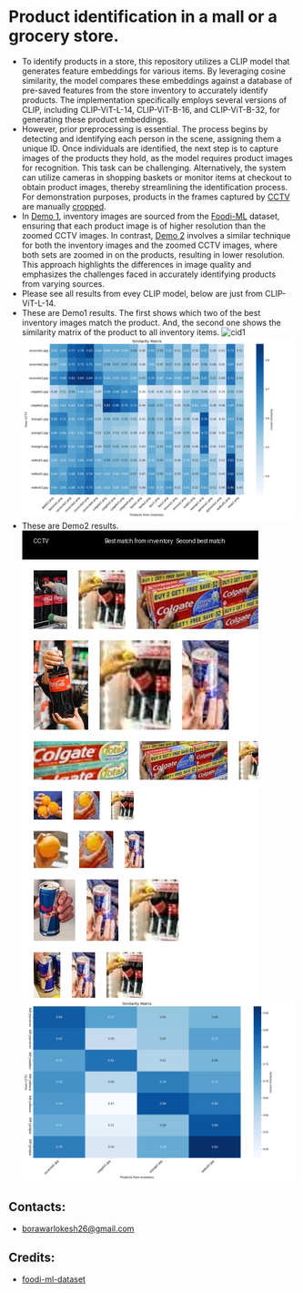 # Product identification in a mall or a grocery store.

- To identify products in a store, this repository utilizes a CLIP model that generates feature embeddings for various items. By leveraging cosine similarity, the model compares these embeddings against a database of pre-saved features from the store inventory to accurately identify products. The implementation specifically employs several versions of CLIP, including CLIP-ViT-L-14, CLIP-ViT-B-16, and CLIP-ViT-B-32, for generating these product embeddings.
- However, prior preprocessing is essential. The process begins by detecting and identifying each person in the scene, assigning them a unique ID. Once individuals are identified, the next step is to capture images of the products they hold, as the model requires product images for recognition. This task can be challenging. Alternatively, the system can utilize cameras in shopping baskets or monitor items at checkout to obtain product images, thereby streamlining the identification process. For demonstration purposes, products in the frames captured by [CCTV](CCTV) are manually [cropped](Demo1/zoom).
- In [Demo 1](Demo1), inventory images are sourced from the [Foodi-ML](https://github.com/Glovo/foodi-ml-dataset.git) dataset, ensuring that each product image is of higher resolution than the zoomed CCTV images. In contrast, [Demo 2](Demo2) involves a similar technique for both the inventory images and the zoomed CCTV images, where both sets are zoomed in on the products, resulting in lower resolution. This approach highlights the differences in image quality and emphasizes the challenges faced in accurately identifying products from varying sources.
- Please see all results from evey CLIP model, below are just from CLIP-ViT-L-14.
- These are Demo1 results. The first shows which two of the best inventory images match the product. And, the second one shows the similarity matrix of the product to all inventory items.
![cid1](Demo1/clip-ViT-L-14_composite_image.png)
![cid1](Demo1/clip-ViT-L-14_confusion_matrix.png)
- These are Demo2 results.
![cid2](Demo2/clip-ViT-L-14_composite_image.png)
![cid2](Demo2/clip-ViT-L-14_confusion_matrix.png)
 

## Contacts:
- borawarlokesh26@gmail.com


## Credits:
- [foodi-ml-dataset](https://github.com/Glovo/foodi-ml-dataset.git)